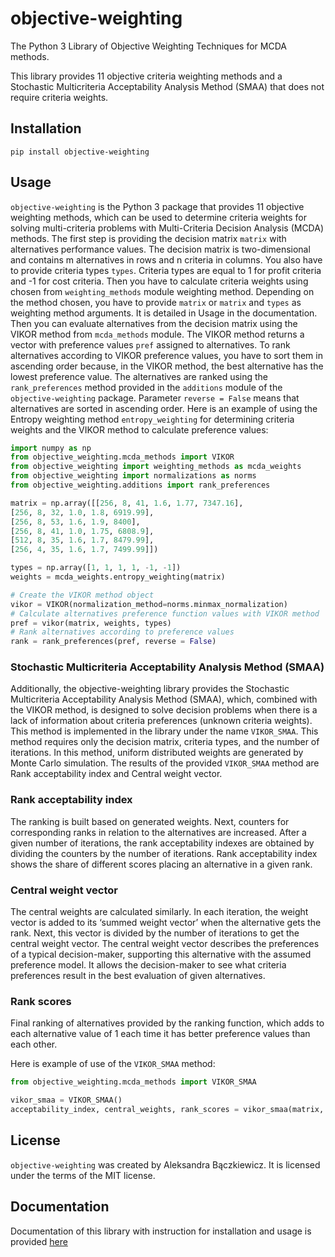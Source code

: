# objective-weighting
The Python 3 Library of Objective Weighting Techniques for MCDA methods. 

This library provides 11 objective criteria weighting methods and a Stochastic Multicriteria Acceptability Analysis Method (SMAA) 
that does not require criteria weights.

## Installation

```
pip install objective-weighting
```

## Usage

`objective-weighting` is the Python 3 package that provides 11 objective weighting methods, which can be used to determine criteria weights for 
solving multi-criteria problems with Multi-Criteria Decision Analysis (MCDA) methods. The first step is providing the decision matrix `matrix` with alternatives 
performance values. The decision matrix is two-dimensional and contains m alternatives in rows and n criteria in columns. You also have to provide 
criteria types `types`. Criteria types are equal to 1 for profit criteria and -1 for cost criteria. Then you have to calculate criteria weights 
using chosen from `weighting_methods` module weighting method. Depending on the method chosen, you have to provide `matrix` or `matrix` and `types` as 
weighting method arguments. It is detailed in Usage in the documentation. Then you can evaluate alternatives from the decision matrix using the VIKOR method 
from `mcda_methods` module. The VIKOR method returns a vector with preference values `pref` assigned to alternatives. To rank alternatives 
according to VIKOR preference values, you have to sort them in ascending order because, in the VIKOR method, the best alternative has the lowest 
preference value. The alternatives are ranked using the `rank_preferences` method provided in the `additions` module of the `objective-weighting` 
package. Parameter `reverse = False` means that alternatives 
are sorted in ascending order. Here is an example of using the Entropy weighting method `entropy_weighting` for determining criteria weights and 
the VIKOR method to calculate preference values:

```python
import numpy as np
from objective_weighting.mcda_methods import VIKOR
from objective_weighting import weighting_methods as mcda_weights
from objective_weighting import normalizations as norms
from objective_weighting.additions import rank_preferences

matrix = np.array([[256, 8, 41, 1.6, 1.77, 7347.16],
[256, 8, 32, 1.0, 1.8, 6919.99],
[256, 8, 53, 1.6, 1.9, 8400],
[256, 8, 41, 1.0, 1.75, 6808.9],
[512, 8, 35, 1.6, 1.7, 8479.99],
[256, 4, 35, 1.6, 1.7, 7499.99]])

types = np.array([1, 1, 1, 1, -1, -1])
weights = mcda_weights.entropy_weighting(matrix)

# Create the VIKOR method object
vikor = VIKOR(normalization_method=norms.minmax_normalization)
# Calculate alternatives preference function values with VIKOR method
pref = vikor(matrix, weights, types)
# Rank alternatives according to preference values
rank = rank_preferences(pref, reverse = False)
```

### Stochastic Multicriteria Acceptability Analysis Method (SMAA)

Additionally, the objective-weighting library provides the Stochastic Multicriteria Acceptability Analysis Method (SMAA), which, combined 
with the VIKOR method, is designed to solve decision problems when there is a lack of information about criteria preferences (unknown criteria 
weights). This method is implemented in the library under the name `VIKOR_SMAA`. This method requires only the decision matrix, criteria types, 
and the number of iterations. In this method, uniform distributed weights are generated by Monte Carlo simulation. The results of the provided 
`VIKOR_SMAA` method are Rank acceptability index and Central weight vector.

### Rank acceptability index

The ranking is built based on generated weights. Next, counters for corresponding ranks in relation to the alternatives are increased. 
After a given number of iterations, the rank acceptability indexes are obtained by dividing the counters by the number of iterations. 
Rank acceptability index shows the share of different scores placing an alternative in a given rank. 

### Central weight vector

The central weights are calculated similarly. In each iteration, the weight vector is added to its ‘summed weight vector’ when the 
alternative gets the rank. Next, this vector is divided by the number of iterations to get the central weight vector. The central weight 
vector describes the preferences of a typical decision-maker, supporting this alternative with the assumed preference model. It allows the 
decision-maker to see what criteria preferences result in the best evaluation of given alternatives.

### Rank scores

Final ranking of alternatives provided by the ranking function, which adds to each alternative value of 1 each time it has better preference 
values than each other.

Here is example of use of the `VIKOR_SMAA` method:

```python
from objective_weighting.mcda_methods import VIKOR_SMAA

vikor_smaa = VIKOR_SMAA()
acceptability_index, central_weights, rank_scores = vikor_smaa(matrix, types, iterations = 10000)
```

## License

`objective-weighting` was created by Aleksandra Bączkiewicz. It is licensed under the terms of the MIT license.

## Documentation

Documentation of this library with instruction for installation and usage is 
provided [here](https://objective-weighting.readthedocs.io/en/latest/)
